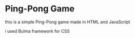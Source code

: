 # Ping-Pong Game
this is a simple Ping-Pong game made in HTML and JavaScript 

i used Bulma framework for CSS

